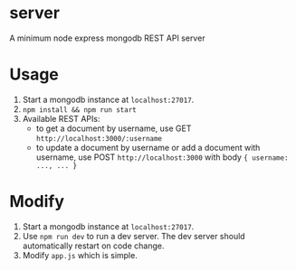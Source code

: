 # server
A minimum node express mongodb REST API server


# Usage
1. Start a mongodb instance at `localhost:27017`.
2. `npm install && npm run start`
3. Available REST APIs:
    - to get a document by username, use GET `http://localhost:3000/:username`
    - to update a document by username or add a document with username, use POST `http://localhost:3000` with body `{ username: ..., ... }`

# Modify
1. Start a mongodb instance at `localhost:27017`.
2. Use `npm run dev` to run a dev server. The dev server should automatically restart on code change.
3. Modify `app.js` which is simple.
